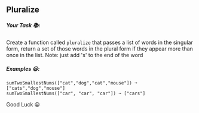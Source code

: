 ## Pluralize

##### Your Task 📚:

Create a function called `pluralize` that passes a list of words in the singular form, return a set of those words in the plural form if they appear more than once in the list.
Note: just add 's' to the end of the word

##### Examples 😃:

```
sumTwoSmallestNums(["cat","dog","cat","mouse"]) ➞ ["cats","dog","mouse"]
sumTwoSmallestNums(["car", "car", "car"]) ➞ ["cars"]
```

Good Luck 😀
